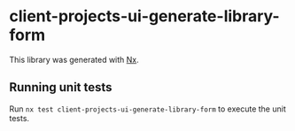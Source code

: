 # client-projects-ui-generate-library-form

This library was generated with [Nx](https://nx.dev).

## Running unit tests

Run `nx test client-projects-ui-generate-library-form` to execute the unit tests.
